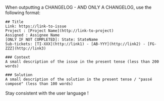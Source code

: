When outputting a CHANGELOG - AND ONLY A CHANGELOG, use the following format:

```
## Title
Link: https://link-to-issue
Project : [Project Name](http://link-to-project)
Assigned : Assignee Name
[ONLY IF NOT COMPLETED]: State: StateName
Sub-tickets: [TI-XXX](http://link1) - [AB-YYY](http://link2) - [FG-ZZZ](http://link3)

### Context
A small description of the issue in the present tense (less than 200 words)

### Solution
A small description of the solution in the present tense / "passé composé" (less than 100 words)
```

Stay consistent with the user language !
